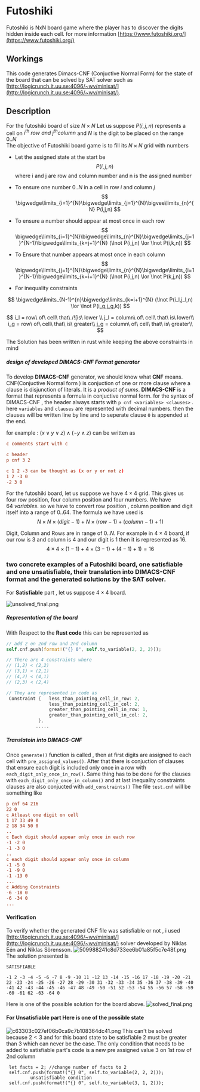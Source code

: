 # Futoshiki  

Futoshiki is NxN board game where the player has to discover the digits hidden inside each cell. for more information [https://www.futoshiki.org/](https://www.futoshiki.org/)

## Workings
This code generates Dimacs-CNF (Conjuctive Normal Form) for the state of the board that can be solved by SAT solver such as [http://logicrunch.it.uu.se:4096/~wv/minisat/](http://logicrunch.it.uu.se:4096/~wv/minisat/).   

## Description

For the futoshiki board of size $N \times N$
Let us suppose $P(i,j,n)$ represents a cell on $i^{th} \ row\ and \ j^{th} column$  and $N$ is the digit to be placed on the range $0..N$  
The objective of Futoshiki board game is to fill its $N \times N$ grid with numbers 
- Let the assigned state at the start be
$$
P(i,j,n) 
$$
where i and j are row and column number and n is the assigned number

- To ensure one number $0..N$ in a cell in row $i$ and column $j$
$$
\bigwedge\limits_{i=1}^{N}\bigwedge\limits_{j=1}^{N}\bigvee\limits_{n}^{N} P(i,j,n)
$$

- To ensure a number should appear at most once in each row
$$
\bigwedge\limits_{i=1}^{N}\bigwedge\limits_{n}^{N}\bigwedge\limits_{j=1}^{N-1}\bigwedge\limits_{k=j+1}^{N}  (\lnot P(i,j,n) \lor \lnot P(i,k,n))
$$
- To Ensure that number appears at most once in each column
 $$
\bigwedge\limits_{j=1}^{N}\bigwedge\limits_{n}^{N}\bigwedge\limits_{i=1}^{N-1}\bigwedge\limits_{k=i+1}^{N}  (\lnot P(i,j,n) \lor \lnot P(k,j,n))
$$

- For inequality constraints

$$
\bigwedge\limits_{N-1}^{n}\bigwedge\limits_{k=i+1}^{N} (\lnot P(i_l,j_l,n) \lor \lnot P(i_g,j_g,k))
$$

$$
i_l = row\ of\ cell\ that\ /![is\  lower \\
j_l = column\ of\ cell\ that\ is\ lower\\ 
i_g = row\ of\ cell\ that\ is\ greater\\
j_g = column\ of\ cell\ that\ is\ greater\\
$$


The Solution has been written in rust while keeping the above constraints in mind


#####  design of developed DIMACS-CNF Format generator
To develop **DIMACS-CNF** generator, we should know what **CNF** means. CNF(Conjuctive Normal form ) is conjuction of one or more clause where a clause is disjunction of literals. It is a *product of sums*.  **DIMACS-CNF** is a format that represents a formula in conjuctive normal form. 
for the syntax of DIMACS-CNF , the header always starts with
`p cnf <variables> <clauses>` . here `variables` and `clauses` are represented with decimal numbers. then the clauses will be written line by line and to seperate clause `0` is appended at the end. 

for example :  $(x \lor y \lor z) \land (\lnot y \land z)$ can be written as 
```cnf
c comments start with c

c header
p cnf 3 2

c 1 2 -3 can be thought as (x or y or not z)
1 2 -3 0 
-2 3 0
```

For the futoshiki board, let us suppose we have $4 \times 4$ grid. This gives us four row position, four column position and four numbers. We have $64\ variables$. so we have to convert row position , column position and digit itself into a range of $0..64$.  The formula we have used is 
$$
N \times N \times (digit-1) + N \times (row - 1) + (column - 1) + 1) 
$$

Digit, Column and Rows are in range of $0..N$. For example in $4 \times 4$ board,  if our row is $3$ and column is $4$ and our digit is $1$ then it is represented as $16$.
$$
4 \times 4 \times (1-1) + 4 \times (3 - 1) + (4 - 1) + 1) =  16
$$

### two concrete examples of a Futoshiki board, one satisfiable and one unsatisfiable, their translation into DIMACS-CNF format and the generated solutions by the SAT solver.

 For **Satisfiable** part , let us suppose $4\times4$ board. 

![unsolved_final.png](./satisfiable.png)
##### Representation of the board
With Respect to the **Rust code** this can be represented as 
```rust
// add 2 on 2nd row and 2nd column
self.cnf.push(format!("{} 0", self.to_variable(2, 2, 2)));

// There are 4 constraints where 
// (1,2) < (2,2)
// (3,1) < (2,1)
// (4,2) < (4,1)
// (2,3) < (2,4)

// They are represented in code as 
 Constraint {   less_than_pointing_cell_in_row: 2,
                less_than_pointing_cell_in_col: 2,
                greater_than_pointing_cell_in_row: 1,
                greater_than_pointing_cell_in_col: 2,
            },
           .....
```
##### Translatoin into DIMACS-CNF
Once `generate()` function is called , then at first digits are assigned to each cell with `pre_assigned_values()`. After that there is conjuction of clauses that ensure each digit is included only once in a row with `each_digit_only_once_in_row()`. Same thing has to be done for the clauses with `each_digit_only_once_in_column()` and at last inequality constraints clauses are also conjucted with `add_constraints()`
The file `test.cnf` will be something like
```cnf
p cnf 64 216
22 0
c Atleast one digit on cell
1 17 33 49 0
2 18 34 50 0
..
c Each digit should appear only once in each row
-1 -2 0
-1 -3 0
..
c each digit should appear only once in column
-1 -5 0
-1 -9 0
-1 -13 0
...
c Adding Constraints
-6 -18 0
-6 -34 0
...
```

#### Verification
To verify whether the generated CNF file was satisfiable or not , i used [http://logicrunch.it.uu.se:4096/~wv/minisat/](http://logicrunch.it.uu.se:4096/~wv/minisat/) solver developed by  Niklas Eén and Niklas Sörensson. 
![509988241c8d733ee6b01a85f5c7e48f.png](./sat_solved.png)
The solution presented is
```
SATISFIABLE

-1 2 -3 -4 -5 -6 -7 8 -9 -10 11 -12 13 -14 -15 -16 17 -18 -19 -20 -21 22 -23 -24 -25 -26 -27 28 -29 -30 31 -32 -33 -34 35 -36 37 -38 -39 -40 -41 42 -43 -44 -45 -46 -47 48 -49 -50 -51 52 -53 -54 55 -56 57 -58 -59 -60 -61 62 -63 -64 0
```

Here is one of the possible solution for the board above.
![solved_final.png](./solved_final.png)

#### For **Unsatisfiable part** Here is one of the possible state
![c63303c027ef06b0ca9c7b108364dc41.png](./unsatisfiable.png)
This can't be solved because $2 < 3$ and for this board state to be satisfiable 2 must be greater than 3 which can never be the case. The only condition that needs to be added to satisfiable part's code is a new pre assigned value 3 on 1st row of 2nd column
```
 let facts = 2; //change number of facts to 2
 self.cnf.push(format!("{} 0", self.to_variable(2, 2, 2)));
         unsatisfiable condition
 self.cnf.push(format!("{} 0", self.to_variable(3, 1, 2)));
```








